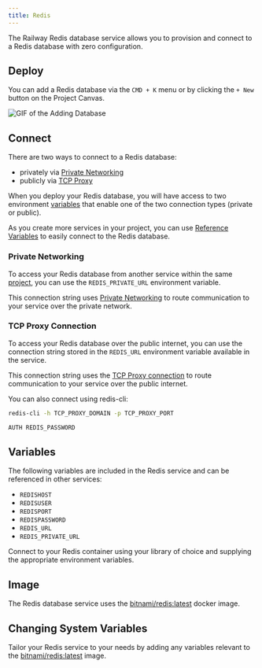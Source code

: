 ```yaml
---
title: Redis
---
```


The Railway Redis database service allows you to provision and connect to a
Redis database with zero configuration.

## Deploy

You can add a Redis database via the `CMD + K` menu or by clicking the `+ New` button on the Project Canvas.

<Image src="https://res.cloudinary.com/railway/image/upload/v1695934218/docs/databases/addDB_qxyctn.gif"
alt="GIF of the Adding Database"
layout="intrinsic"
width={450} height={396} quality={100} />

## Connect

There are two ways to connect to a Redis database:
- privately via [Private Networking](/reference/private-networking)
- publicly via [TCP Proxy](/deploy/exposing-your-app#tcp-proxying)

When you deploy your Redis database, you will have access to two environment [variables](/develop/variables) that enable one of the two connection types (private or public).

As you create more services in your project, you can use [Reference Variables](/guides/variables#referencing-another-services-variable) to easily connect to the Redis database.

### Private Networking

To access your Redis database from another service within the same [project](/develop/projects), you can use the `REDIS_PRIVATE_URL` environment variable.

This connection string uses [Private Networking](/reference/private-networking) to route communication to your service over the private network.

### TCP Proxy Connection

To access your Redis database over the public internet, you can use the connection string stored in the `REDIS_URL` environment variable available in the service.

This connection string uses the [TCP Proxy connection](/deploy/exposing-your-app#tcp-proxying) to route communication to your service over the public internet.

You can also connect using redis-cli:
```bash
redis-cli -h TCP_PROXY_DOMAIN -p TCP_PROXY_PORT

AUTH REDIS_PASSWORD
```

## Variables

The following variables are included in the Redis service and can be referenced in other services:
- `REDISHOST`
- `REDISUSER`
- `REDISPORT`
- `REDISPASSWORD`
- `REDIS_URL`
- `REDIS_PRIVATE_URL`

Connect to your Redis container using your library of choice and supplying the
appropriate environment variables.

## Image

The Redis database service uses the [bitnami/redis:latest](https://hub.docker.com/r/bitnami/redis/) docker image.

## Changing System Variables

Tailor your Redis service to your needs by adding any variables relevant to the [bitnami/redis:latest](https://hub.docker.com/r/bitnami/redis/) image.